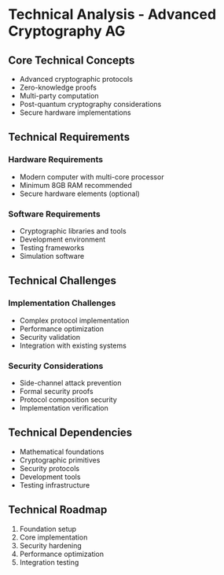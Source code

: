 # Technical Analysis - Advanced Cryptography AG

## Core Technical Concepts

- Advanced cryptographic protocols
- Zero-knowledge proofs
- Multi-party computation
- Post-quantum cryptography considerations
- Secure hardware implementations

## Technical Requirements

### Hardware Requirements
- Modern computer with multi-core processor
- Minimum 8GB RAM recommended
- Secure hardware elements (optional)

### Software Requirements
- Cryptographic libraries and tools
- Development environment
- Testing frameworks
- Simulation software

## Technical Challenges

### Implementation Challenges
- Complex protocol implementation
- Performance optimization
- Security validation
- Integration with existing systems

### Security Considerations
- Side-channel attack prevention
- Formal security proofs
- Protocol composition security
- Implementation verification

## Technical Dependencies

- Mathematical foundations
- Cryptographic primitives
- Security protocols
- Development tools
- Testing infrastructure

## Technical Roadmap

1. Foundation setup
2. Core implementation
3. Security hardening
4. Performance optimization
5. Integration testing